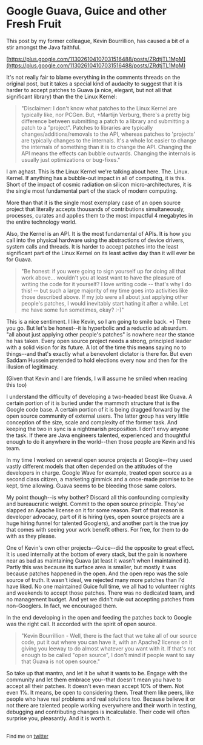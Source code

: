 
# Google Guava, Guice and other Fresh Fruit

This post by my former colleague, Kevin Bourrillion, has caused a bit of a stir amongst the Java faithful. 

[https://plus.google.com/113026104107031516488/posts/ZRdtjTL1MpM](https://plus.google.com/113026104107031516488/posts/ZRdtjTL1MpM)

It's not really fair to blame everything in the comments threads on the original post, but it takes a special kind of audacity to suggest that it is harder to accept patches to Guava (a nice, elegant, but not all that significant library) than the the Linux Kernel:

<blockquote>
"Disclaimer: I don't know what patches to the Linux Kernel are typically like, nor PCGen. But, +Martijn Verburg, there's a pretty big difference between submitting a patch to a library and submitting a patch to a "project". Patches to libraries are typically changes/additions/removals to the API, whereas patches to 'projects' are typically changes to the internals. It's a whole lot easier to change the internals of something than it is to change the API. Changing the API means the effects can bubble outwards. Changing the internals is usually just optimizations or bug-fixes."
</blockquote>

I am aghast. This is the Linux Kernel we're talking about here. The. Linux. Kernel. If anything has a bubble-out impact in all of computing, it is this. Short of the impact of cosmic radiation on silicon micro-architectures, it is the single most fundamental  part of the stack of modern computing.

More than that it is the single most exemplary case of an open source project that literally accepts thousands of contributions simultaneously, processes, curates and applies them to the most impactful 4 megabytes in the entire technology world.

Also, the Kernel is an API. It is the most fundamental of APIs. It is how you call into the physical hardware using the abstractions of device drivers, system calls and threads. It is harder to accept patches into the least significant part of the Linux Kernel on its least active day than it will ever be for Guava.

<blockquote>
"Be honest: if you were going to sign yourself up for doing all that work above... wouldn't you at least want to have the pleasure of writing the code for it yourself? I love writing code -- that's why I do this! -- but such a large majority of my time goes into activities like those described above. If my job were all about just applying other people's patches, I would inevitably start hating it after a while. Let me have some fun sometimes, okay? :-)"
</blockquote>

This is a nice sentiment. I like Kevin, so I am going to smile back. =) There you go. But let's be honest--it is hyperbolic and a reductio ad absurdum. "all about just applying other people's patches" is nowhere near the stance he has taken. Every open source project needs a strong, principled leader with a solid vision for its future. A lot of the time this means saying no to things--and that's exactly what a benevolent dictator is there for. But even Saddam Hussein pretended to hold elections every now and then for the illusion of legitimacy.

(Given that Kevin and I are friends, I will assume he smiled when reading this too)

I understand the difficulty of developing a two-headed beast like Guava. A certain portion of it is buried under the mammoth structure that is the Google code base. A certain portion of it is being dragged forward by the open source community of external users. The latter group has very little conception of the size, scale and complexity of the former task. And keeping the two in sync is a nightmarish proposition. I don't envy anyone the task. If there are Java engineers talented, experienced and thoughtful enough to do it anywhere in the world--then those people are Kevin and his team. 

In my time I worked on several open source projects at Google--they used vastly different models that often depended on the attitudes of the developers in charge. Google Wave for example, treated open source as a second class citizen, a marketing gimmick and a once-made promise to be kept, time allowing. Guava seems to be bleeding those same colors.

My point though--is why bother? Discard all this confounding complexity and bureaucratic weight. Commit to the open source principle. They've slapped an Apache license on it for some reason. Part of that reason is developer advocacy, part of it is hiring (yes, open source projects are a huge hiring funnel for talented Googlers), and another part is the true joy that comes with seeing your work benefit others. For free, for them to do with as they please. 

One of Kevin's own other projects--Guice--did the opposite to great effect. It is used internally at the bottom of every stack, but the pain is nowhere near as bad as maintaining Guava (at least it wasn't when I maintained it). Partly this was because its surface area is smaller, but mostly it was because patches happened in the open. And the open repo was the sole source of truth. It wasn't ideal, we rejected many more patches than I'd have liked. No one maintained Guice full time, we all had to volunteer nights and weekends to accept those patches. There was no dedicated team, and no management budget. And yet we didn't rule out accepting patches from non-Googlers. In fact, we encouraged them.

In the end developing in the open and feeding the patches back to Google was the right call. It accorded with the spirit of open source.

<blockquote>
"Kevin Bourrillion - Well, there is the fact that we take all of our source code, put it out where you can have it, with an Apache2 license on it giving you leeway to do almost whatever you want with it. If that's not enough to be called "open source", I don't mind if people want to say that Guava is not open source."
</blockquote>

So take up that mantra, and let it be what it wants to be. Engage with the community and let them embrace you--that doesn't mean you have to accept all their patches. It doesn't even mean accept 10% of them. Not even 1%. It means, be open to considering them. Treat them like peers, like people who have real problems and real solutions too. Because believe it or not there are talented people working everywhere and their worth in testing, debugging and contributing changes is incalculable. Their code will often surprise you, pleasantly. And it is worth it.


<br>

<div style="font-size: small;">Find me on <a href="http://twitter.com/dhanji">twitter</a></div>